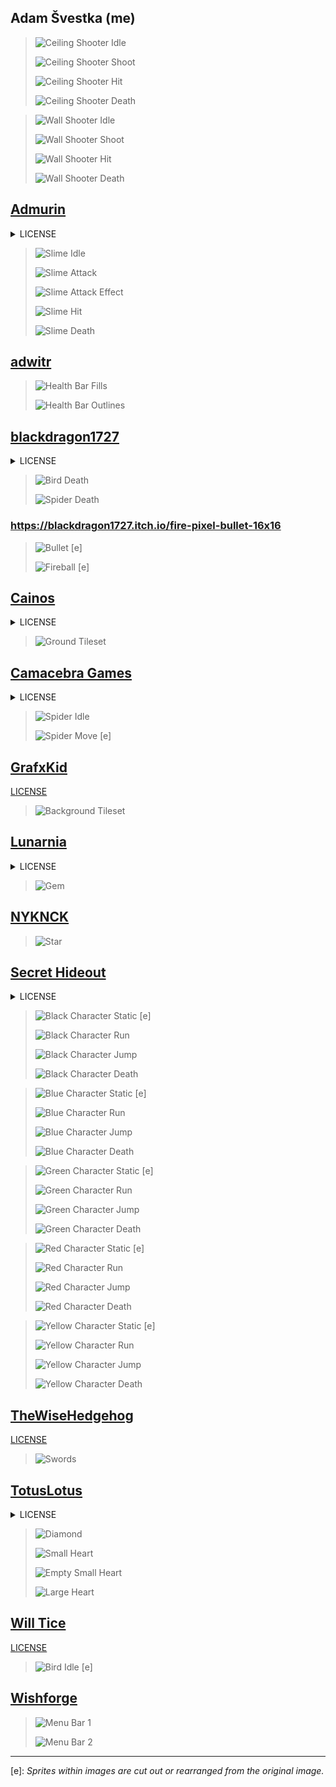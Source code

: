 ## Adam Švestka (me)

> ![Ceiling Shooter Idle](Content/Sprites/CeilingShooter/Idle.png)
>
> ![Ceiling Shooter Shoot](Content/Sprites/CeilingShooter/Shoot.png)
>
> ![Ceiling Shooter Hit](Content/Sprites/CeilingShooter/Hit.png)
>
> ![Ceiling Shooter Death](Content/Sprites/CeilingShooter/Death.png)

> ![Wall Shooter Idle](Content/Sprites/WallShooter/Idle.png)
>
> ![Wall Shooter Shoot](Content/Sprites/WallShooter/Shoot.png)
>
> ![Wall Shooter Hit](Content/Sprites/WallShooter/Hit.png)
> 
> ![Wall Shooter Death](Content/Sprites/WallShooter/Death.png)


## [Admurin](https://admurin.itch.io/enemy-galore-1)

<details>
<summary>LICENSE</summary>

    You can use this asset in any game project, personal or commercial
    DO NOT resell or redistribute AS A GAME ASSET, it has to be part of a project
    Credit not necessary but appreciated, if you do you can link to my ITCH profile
    Modify to suit your needs
    You are NOT allowed to turn any of my assets to an NFT.
</details>

> ![Slime Idle](Content/Sprites/Slime/Idle.png)
>
> ![Slime Attack](Content/Sprites/Slime/Ability.png)
>
> ![Slime Attack Effect](Content/Sprites/Slime/AbilityFX.png)
>
> ![Slime Hit](Content/Sprites/Slime/Hit.png)
>
> ![Slime Death](Content/Sprites/Slime/Death.png)


## [adwitr](https://adwitr.itch.io/pixel-health-bar-asset-pack-2)

> ![Health Bar Fills](Content/Sprites/UI/Healthbar.png)
>
> ![Health Bar Outlines](Content/Sprites/UI/HealthbarEmpty.png)


## [blackdragon1727](https://blackdragon1727.itch.io/pixel-mini-effect)

<details>
<summary>LICENSE</summary>

    - Free to use on non-commercial games, please leave comments and reviews that help motivate me.
    - If you will be using on a commercial game, please contribute (any value).
    - Modify as desired.
    You cannot do:
    - Resell / redistribute this asset.
</details>

> ![Bird Death](Content/Sprites/Bird/Death.png)
>
> ![Spider Death](Content/Sprites/Spider/Death.png)

### <https://blackdragon1727.itch.io/fire-pixel-bullet-16x16>

> ![Bullet](Content/Sprites/Items/Bullet.png) [e]
>
> ![Fireball](Content/Sprites/Items/Fireball.png) [e]


## [Cainos](https://cainos.itch.io/pixel-art-platformer-village-props)

<details>
<summary>LICENSE</summary>

    This asset pack can be used in both free and commercial projects. You can modify it to suit your own needs. Credit is not needed but appreciated.  You may not redistribute it or resell it.
</details>

> ![Ground Tileset](Content/Sprites/Environment/Tileset.png)


## [Camacebra Games](https://camacebra.itch.io/spider-pixel-art-pack-16x16)

<details>
<summary>LICENSE</summary>

    * License Type: Public license.
    * Creadits are not required but you can follow me on twitter to support me c: 
</details>

> ![Spider Idle](Content/Sprites/Spider/Idle.png)
>
> ![Spider Move](Content/Sprites/Spider/Move.png) [e]


## [GrafxKid](https://grafxkid.itch.io/cave-tileset)

[LICENSE](https://creativecommons.org/publicdomain/zero/1.0/ "CC0 1.0")

> ![Background Tileset](Content/Sprites/Environment/Background.png)


## [Lunarnia](https://lunarnia.itch.io/pixel-purple-gem)

<details>
<summary>LICENSE</summary>

    - Feel free to use this asset for personal and commercial purpose
    - Credit is required
    - You cannot resell/redistribute this asset
</details>

> ![Gem](Content/Sprites/Items/Gem.png)


## [NYKNCK](https://nyknck.itch.io/staranimation)

> ![Star](Content/Sprites/Items/Star.png)


## [Secret Hideout](https://secrethideout.itch.io/team-wars-platformer-battle)

<details>
<summary>LICENSE</summary>

    You can use this asset both personally and commercially. Please help support my artwork by giving credit. This is not mandatory but is very much appreciated.
</details>

<!-- > ![Black Character Idle](Content/Sprites/Player/Black/Idle.png)
>
> ![Black Character Crouch](Content/Sprites/Player/Black/Crouch.png)
>  -->
> ![Black Character Static](Content/Sprites/Player/Black/Static.png) [e]
>
> ![Black Character Run](Content/Sprites/Player/Black/Run.png)
>
> ![Black Character Jump](Content/Sprites/Player/Black/Jump.png)
>
> ![Black Character Death](Content/Sprites/Player/Black/Death.png)

<!-- > ![Blue Character Idle](Content/Sprites/Player/Blue/Idle.png)
>
> ![Blue Character Crouch](Content/Sprites/Player/Blue/Crouch.png)
>  -->
> ![Blue Character Static](Content/Sprites/Player/Blue/Static.png) [e]
>
> ![Blue Character Run](Content/Sprites/Player/Blue/Run.png)
>
> ![Blue Character Jump](Content/Sprites/Player/Blue/Jump.png)
>
> ![Blue Character Death](Content/Sprites/Player/Blue/Death.png)

<!-- > ![Green Character Idle](Content/Sprites/Player/Green/Idle.png)
>
> ![Green Character Crouch](Content/Sprites/Player/Green/Crouch.png)
>  -->
> ![Green Character Static](Content/Sprites/Player/Green/Static.png) [e]
>
> ![Green Character Run](Content/Sprites/Player/Green/Run.png)
>
> ![Green Character Jump](Content/Sprites/Player/Green/Jump.png)
>
> ![Green Character Death](Content/Sprites/Player/Green/Death.png)

<!-- > ![Red Character Idle](Content/Sprites/Player/Red/Idle.png)
>
> ![Red Character Crouch](Content/Sprites/Player/Red/Crouch.png)
>  -->
> ![Red Character Static](Content/Sprites/Player/Red/Static.png) [e]
>
> ![Red Character Run](Content/Sprites/Player/Red/Run.png)
>
> ![Red Character Jump](Content/Sprites/Player/Red/Jump.png)
>
> ![Red Character Death](Content/Sprites/Player/Red/Death.png)

<!-- > ![Yellow Character Idle](Content/Sprites/Player/Yellow/Idle.png)
>
> ![Yellow Character Crouch](Content/Sprites/Player/Yellow/Crouch.png)
>  -->
> ![Yellow Character Static](Content/Sprites/Player/Yellow/Static.png) [e]
>
> ![Yellow Character Run](Content/Sprites/Player/Yellow/Run.png)
>
> ![Yellow Character Jump](Content/Sprites/Player/Yellow/Jump.png)
>
> ![Yellow Character Death](Content/Sprites/Player/Yellow/Death.png)


## [TheWiseHedgehog](https://thewisehedgehog.itch.io/thsp)

[LICENSE](https://creativecommons.org/licenses/by/4.0/ "CC BY 4.0")

> ![Swords](Content/Sprites/Items/Swords.png)


## [TotusLotus](https://totuslotus.itch.io/small-platformer-pack)

<details>
<summary>LICENSE</summary>

    This asset pack can be used in both free and commercial projects. You can modify it to suit your own needs. Credit is not needed.  You may not redistribute it or resell it. If you will use this asset for commercial use please consider donating.
</details>

> ![Diamond](Content/Sprites/Items/Diamond.png)
>
> ![Small Heart](Content/Sprites/Items/Heart1.png)
>
> ![Empty Small Heart](Content/Sprites/Items/Heart1Empty.png)
>
> ![Large Heart](Content/Sprites/Items/Heart2.png)


## [Will Tice](https://untiedgames.itch.io/floating-skull-enemy)

[LICENSE](http://untiedgames.com/files/license.txt "Will's Public License")

> ![Bird Idle](Content/Sprites/Bird/Idle.png) [e]


## [Wishforge](https://wishforge.itch.io/free-platformer-pixel-art-assets)

> ![Menu Bar 1](Content/Sprites/UI/Bar1.png)
>
> ![Menu Bar 2](Content/Sprites/UI/Bar2.png)

---

[e]: *Sprites within images are cut out or rearranged from the original image.*
